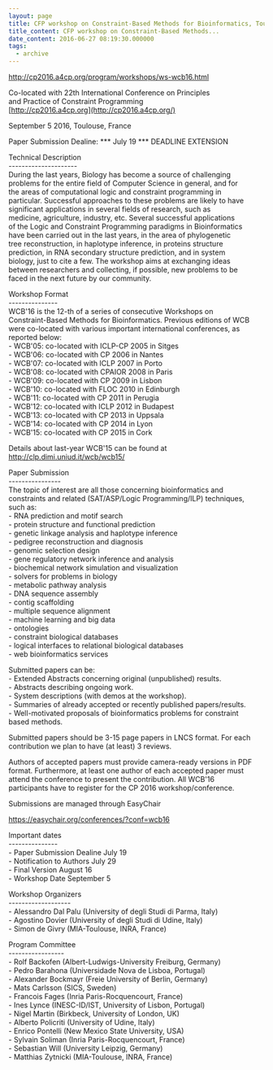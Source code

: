 ```yaml
---
layout: page
title: CFP workshop on Constraint-Based Methods for Bioinformatics, Toulouse, Sept. 5 2016
title_content: CFP workshop on Constraint-Based Methods...
date_content: 2016-06-27 08:19:30.000000
tags:
  - archive
---
```

<http://cp2016.a4cp.org/program/workshops/ws-wcb16.html>  
  
Co-located with 22th International Conference on Principles  
and Practice of Constraint Programming  
[http://cp2016.a4cp.org](http://cp2016.a4cp.org/)  
  
September 5 2016, Toulouse, France  
  
Paper Submission Dealine: *** July 19 *** DEADLINE EXTENSION  
  
Technical Description  
\---------------------  
During the last years, Biology has become a source of challenging  
problems for the entire field of Computer Science in general, and for  
the areas of computational logic and constraint programming in  
particular. Successful approaches to these problems are likely to have  
significant applications in several fields of research, such as  
medicine, agriculture, industry, etc. Several successful applications  
of the Logic and Constraint Programming paradigms in Bioinformatics  
have been carried out in the last years, in the area of phylogenetic  
tree reconstruction, in haplotype inference, in proteins structure  
prediction, in RNA secondary structure prediction, and in system  
biology, just to cite a few. The workshop aims at exchanging ideas  
between researchers and collecting, if possible, new problems to be  
faced in the next future by our community.  
  
Workshop Format  
\---------------  
WCB'16 is the 12-th of a series of consecutive Workshops on  
Constraint-Based Methods for Bioinformatics. Previous editions of WCB  
were co-located with various important international conferences, as  
reported below:  
\- WCB'05: co-located with ICLP-CP 2005 in Sitges  
\- WCB'06: co-located with CP 2006 in Nantes  
\- WCB'07: co-located with ICLP 2007 in Porto  
\- WCB'08: co-located with CPAIOR 2008 in Paris  
\- WCB'09: co-located with CP 2009 in Lisbon  
\- WCB'10: co-located with FLOC 2010 in Edinburgh  
\- WCB'11: co-located with CP 2011 in Perugia  
\- WCB'12: co-located with ICLP 2012 in Budapest  
\- WCB'13: co-located with CP 2013 in Uppsala  
\- WCB'14: co-located with CP 2014 in Lyon  
\- WCB'15: co-located with CP 2015 in Cork  
  
Details about last-year WCB'15 can be found at
<http://clp.dimi.uniud.it/wcb/wcb15/>  
  
Paper Submission  
\----------------  
The topic of interest are all those concerning bioinformatics and  
constraints and related (SAT/ASP/Logic Programming/ILP) techniques,  
such as:  
\- RNA prediction and motif search  
\- protein structure and functional prediction  
\- genetic linkage analysis and haplotype inference  
\- pedigree reconstruction and diagnosis  
\- genomic selection design  
\- gene regulatory network inference and analysis  
\- biochemical network simulation and visualization  
\- solvers for problems in biology  
\- metabolic pathway analysis  
\- DNA sequence assembly  
\- contig scaffolding  
\- multiple sequence alignment  
\- machine learning and big data  
\- ontologies  
\- constraint biological databases  
\- logical interfaces to relational biological databases  
\- web bioinformatics services  
  
Submitted papers can be:  
\- Extended Abstracts concerning original (unpublished) results.  
\- Abstracts describing ongoing work.  
\- System descriptions (with demos at the workshop).  
\- Summaries of already accepted or recently published papers/results.  
\- Well-motivated proposals of bioinformatics problems for constraint  
based methods.  
  
Submitted papers should be 3-15 page papers in LNCS format. For each  
contribution we plan to have (at least) 3 reviews.  
  
Authors of accepted papers must provide camera-ready versions in PDF  
format. Furthermore, at least one author of each accepted paper must  
attend the conference to present the contribution. All WCB'16  
participants have to register for the CP 2016 workshop/conference.  
  
Submissions are managed through EasyChair  
  
<https://easychair.org/conferences/?conf=wcb16>  
  
Important dates  
\---------------  
\- Paper Submission Dealine July 19  
\- Notification to Authors July 29  
\- Final Version August 16  
\- Workshop Date September 5  
  
Workshop Organizers  
\-------------------  
\- Alessandro Dal Palu (University of degli Studi di Parma, Italy)  
\- Agostino Dovier (University of degli Studi di Udine, Italy)  
\- Simon de Givry (MIA-Toulouse, INRA, France)  
  
Program Committee  
\-----------------  
\- Rolf Backofen (Albert-Ludwigs-University Freiburg, Germany)  
\- Pedro Barahona (Universidade Nova de Lisboa, Portugal)  
\- Alexander Bockmayr (Freie University of Berlin, Germany)  
\- Mats Carlsson (SICS, Sweden)  
\- Francois Fages (Inria Paris-Rocquencourt, France)  
\- Ines Lynce (INESC-ID/IST, University of Lisbon, Portugal)  
\- Nigel Martin (Birkbeck, University of London, UK)  
\- Alberto Policriti (University of Udine, Italy)  
\- Enrico Pontelli (New Mexico State University, USA)  
\- Sylvain Soliman (Inria Paris-Rocquencourt, France)  
\- Sebastian Will (University Leipzig, Germany)  
\- Matthias Zytnicki (MIA-Toulouse, INRA, France)

